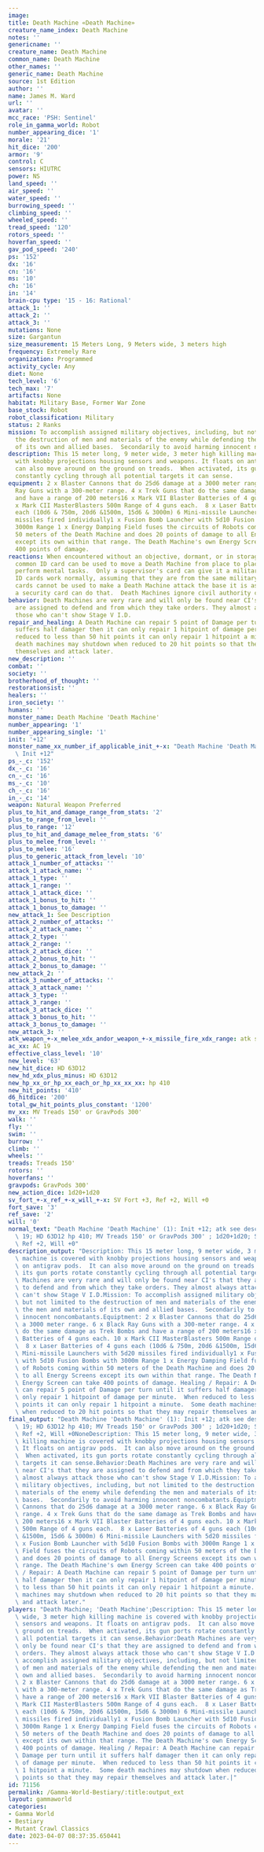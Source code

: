 ```yaml
---
image:
title: Death Machine «Death Machine»
creature_name_index: Death Machine
notes: ''
genericname: ''
creature_name: Death Machine
common_name: Death Machine
other_names: ''
generic_name: Death Machine
source: 1st Edition
author: ''
name: James M. Ward
url: ''
avatar: ''
mcc_race: 'PSH: Sentinel'
role_in_gamma_world: Robot
number_appearing_dice: '1'
morale: '21'
hit_dice: '200'
armor: '9'
control: C
sensors: HIUTRC
power: NS
land_speed: ''
air_speed: ''
water_speed: ''
burrowing_speed: ''
climbing_speed: ''
wheeled_speed: ''
tread_speed: '120'
rotors_speed: ''
hoverfan_speed: ''
gav_pod_speed: '240'
ps: '152'
dx: '16'
cn: '16'
ms: '10'
ch: '16'
in: '14'
brain-cpu type: '15 - 16: Rational'
attack_1: ''
attack_2: ''
attack_3: ''
mutations: None
size: Gargantun
size_measurement: 15 Meters Long, 9 Meters wide, 3 meters high
frequency: Extremely Rare
organization: Programmed
activity_cycle: Any
diet: None
tech_level: '6'
tech_max: '7'
artifacts: None
habitat: Military Base, Former War Zone
base_stock: Robot
robot_classification: Military
status: 2 Ranks
mission: To accomplish assigned military objectives, including, but not limited to
  the destruction of men and materials of the enemy while defending the men and materials
  of its own and allied bases.  Secondarily to avoid harming innocent noncombatants.
description: This 15 meter long, 9 meter wide, 3 meter high killing machine is covered
  with knobby projections housing sensors and weapons. It floats on antigrav pods.  It
  can also move around on the ground on treads.  When activated, its gun ports rotate
  constantly cycling through all potential targets it can sense.
equipment: 2 x Blaster Cannons that do 25d6 damage at a 3000 meter range. 6 x Black
  Ray Guns with a 300-meter range. 4 x Trek Guns that do the same damage as Trek Bombs
  and have a range of 200 meters16 x Mark VII Blaster Batteries of 4 guns each. 10
  x Mark CII MasterBlasters 500m Range of 4 guns each.  8 x Laser Batteries of 4 guns
  each (10d6 & 750m, 20d6 &1500m, 15d6 & 3000m) 6 Mini-missile Launchers with 5d20
  missiles fired individually1 x Fusion Bomb Launcher with 5d10 Fusion Bombs with
  3000m Range 1 x Energy Damping Field fuses the circuits of Robots coming within
  50 meters of the Death Machine and does 20 points of damage to all Energy Screens
  except its own within that range. The Death Machine's own Energy Screen can take
  400 points of damage.
reactions: When encountered without an objective, dormant, or in storage, a military
  common ID card can be used to move a Death Machine from place to place or have it
  perform mental tasks.  Only a supervisor's card can give it a military objective.  maintenance
  ID cards work normally, assuming that they are from the same military base.  Programmer's
  cards cannot be used to make a Death Machine attack the base it is assigned to.  Only
  a security card can do that.  Death Machines ignore civil authority cards.
behavior: Death Machines are very rare and will only be found near CI's that they
  are assigned to defend and from which they take orders. They almost always attack
  those who can't show Stage V I.D.
repair_and_healing: A Death Machine can repair 5 point of Damage per turn until it
  suffers half damager then it can only repair 1 hitpoint of damage per minute.  When
  reduced to less than 50 hit points it can only repair 1 hitpoint a minute.  Some
  death machines may shutdown when reduced to 20 hit points so that they may repair
  themselves and attack later.
new_description: ''
combat: ''
society: ''
brotherhood_of_thought: ''
restorationsist: ''
healers: ''
iron_society: ''
humans: ''
monster_name: Death Machine 'Death Machine'
number_appearing: '1'
number_appearing_single: '1'
init: '+12'
monster_name_xx_number_if_applicable_init_+-x: "Death Machine 'Death Machine' (1):\
  \ Init +12"
ps_-_c: '152'
dx_-_c: '16'
cn_-_c: '16'
ms_-_c: '10'
ch_-_c: '16'
in_-_c: '14'
weapon: Natural Weapon Preferred
plus_to_hit_and_damage_range_from_stats: '2'
plus_to_range_from_level: ''
plus_to_range: '12'
plus_to_hit_and_damage_melee_from_stats: '6'
plus_to_melee_from_level: ''
plus_to_melee: '16'
plus_to_generic_attack_from_level: '10'
attack_1_number_of_attacks: ''
attack_1_attack_name: ''
attack_1_type: ''
attack_1_range: ''
attack_1_attack_dice: ''
attack_1_bonus_to_hit: ''
attack_1_bonus_to_damage: ''
new_attack_1: See Description
attack_2_number_of_attacks: ''
attack_2_attack_name: ''
attack_2_type: ''
attack_2_range: ''
attack_2_attack_dice: ''
attack_2_bonus_to_hit: ''
attack_2_bonus_to_damage: ''
new_attack_2: ''
attack_3_number_of_attacks: ''
attack_3_attack_name: ''
attack_3_type: ''
attack_3_range: ''
attack_3_attack_dice: ''
attack_3_bonus_to_hit: ''
attack_3_bonus_to_damage: ''
new_attack_3: ''
atk_weapon_+-x_melee_xdx_andor_weapon_+-x_missile_fire_xdx_range: atk see description
ac_xx: AC 19
effective_class_level: '10'
new_level: '63'
new_hit_dice: HD 63D12
new_hd_xdx_plus_minus: HD 63D12
new_hp_xx_or_hp_xx_each_or_hp_xx_xx_xx: hp 410
new_hit_points: '410'
d6_hitdice: '200'
total_gw_hit_points_plus_constant: '1200'
mv_xx: MV Treads 150' or GravPods 300'
walk: ''
fly: ''
swim: ''
burrow: ''
climb: ''
wheels: ''
treads: Treads 150'
rotors: ''
hoverfans: ''
gravpods: GravPods 300'
new_action_dice: 1d20+1d20
sv_fort_+-x_ref_+-x_will_+-x: SV Fort +3, Ref +2, Will +0
fort_save: '3'
ref_save: '2'
will: '0'
normal_text: "Death Machine 'Death Machine' (1): Init +12; atk see description; AC\
  \ 19; HD 63D12 hp 410; MV Treads 150' or GravPods 300' ; 1d20+1d20; SV Fort +3,\
  \ Ref +2, Will +0"
description_output: "Description: This 15 meter long, 9 meter wide, 3 meter high killing\
  \ machine is covered with knobby projections housing sensors and weapons. It floats\
  \ on antigrav pods.  It can also move around on the ground on treads.  When activated,\
  \ its gun ports rotate constantly cycling through all potential targets it can sense.Behavior:Death\
  \ Machines are very rare and will only be found near CI's that they are assigned\
  \ to defend and from which they take orders. They almost always attack those who\
  \ can't show Stage V I.D.Mission: To accomplish assigned military objectives, including,\
  \ but not limited to the destruction of men and materials of the enemy while defending\
  \ the men and materials of its own and allied bases.  Secondarily to avoid harming\
  \ innocent noncombatants.Equiptment: 2 x Blaster Cannons that do 25d6 damage at\
  \ a 3000 meter range. 6 x Black Ray Guns with a 300-meter range. 4 x Trek Guns that\
  \ do the same damage as Trek Bombs and have a range of 200 meters16 x Mark VII Blaster\
  \ Batteries of 4 guns each. 10 x Mark CII MasterBlasters 500m Range of 4 guns each.\
  \  8 x Laser Batteries of 4 guns each (10d6 & 750m, 20d6 &1500m, 15d6 & 3000m) 6\
  \ Mini-missile Launchers with 5d20 missiles fired individually1 x Fusion Bomb Launcher\
  \ with 5d10 Fusion Bombs with 3000m Range 1 x Energy Damping Field fuses the circuits\
  \ of Robots coming within 50 meters of the Death Machine and does 20 points of damage\
  \ to all Energy Screens except its own within that range. The Death Machine's own\
  \ Energy Screen can take 400 points of damage. Healing / Repair: A Death Machine\
  \ can repair 5 point of Damage per turn until it suffers half damager then it can\
  \ only repair 1 hitpoint of damage per minute.  When reduced to less than 50 hit\
  \ points it can only repair 1 hitpoint a minute.  Some death machines may shutdown\
  \ when reduced to 20 hit points so that they may repair themselves and attack later."
final_output: "Death Machine 'Death Machine' (1): Init +12; atk see description; AC\
  \ 19; HD 63D12 hp 410; MV Treads 150' or GravPods 300' ; 1d20+1d20; SV Fort +3,\
  \ Ref +2, Will +0NoneDescription: This 15 meter long, 9 meter wide, 3 meter high\
  \ killing machine is covered with knobby projections housing sensors and weapons.\
  \ It floats on antigrav pods.  It can also move around on the ground on treads.\
  \  When activated, its gun ports rotate constantly cycling through all potential\
  \ targets it can sense.Behavior:Death Machines are very rare and will only be found\
  \ near CI's that they are assigned to defend and from which they take orders. They\
  \ almost always attack those who can't show Stage V I.D.Mission: To accomplish assigned\
  \ military objectives, including, but not limited to the destruction of men and\
  \ materials of the enemy while defending the men and materials of its own and allied\
  \ bases.  Secondarily to avoid harming innocent noncombatants.Equiptment: 2 x Blaster\
  \ Cannons that do 25d6 damage at a 3000 meter range. 6 x Black Ray Guns with a 300-meter\
  \ range. 4 x Trek Guns that do the same damage as Trek Bombs and have a range of\
  \ 200 meters16 x Mark VII Blaster Batteries of 4 guns each. 10 x Mark CII MasterBlasters\
  \ 500m Range of 4 guns each.  8 x Laser Batteries of 4 guns each (10d6 & 750m, 20d6\
  \ &1500m, 15d6 & 3000m) 6 Mini-missile Launchers with 5d20 missiles fired individually1\
  \ x Fusion Bomb Launcher with 5d10 Fusion Bombs with 3000m Range 1 x Energy Damping\
  \ Field fuses the circuits of Robots coming within 50 meters of the Death Machine\
  \ and does 20 points of damage to all Energy Screens except its own within that\
  \ range. The Death Machine's own Energy Screen can take 400 points of damage. Healing\
  \ / Repair: A Death Machine can repair 5 point of Damage per turn until it suffers\
  \ half damager then it can only repair 1 hitpoint of damage per minute.  When reduced\
  \ to less than 50 hit points it can only repair 1 hitpoint a minute.  Some death\
  \ machines may shutdown when reduced to 20 hit points so that they may repair themselves\
  \ and attack later."
players: "Death Machine; 'Death Machine';Description: This 15 meter long, 9 meter\
  \ wide, 3 meter high killing machine is covered with knobby projections housing\
  \ sensors and weapons. It floats on antigrav pods.  It can also move around on the\
  \ ground on treads.  When activated, its gun ports rotate constantly cycling through\
  \ all potential targets it can sense.Behavior:Death Machines are very rare and will\
  \ only be found near CI's that they are assigned to defend and from which they take\
  \ orders. They almost always attack those who can't show Stage V I.D.Mission: To\
  \ accomplish assigned military objectives, including, but not limited to the destruction\
  \ of men and materials of the enemy while defending the men and materials of its\
  \ own and allied bases.  Secondarily to avoid harming innocent noncombatants.Equiptment:\
  \ 2 x Blaster Cannons that do 25d6 damage at a 3000 meter range. 6 x Black Ray Guns\
  \ with a 300-meter range. 4 x Trek Guns that do the same damage as Trek Bombs and\
  \ have a range of 200 meters16 x Mark VII Blaster Batteries of 4 guns each. 10 x\
  \ Mark CII MasterBlasters 500m Range of 4 guns each.  8 x Laser Batteries of 4 guns\
  \ each (10d6 & 750m, 20d6 &1500m, 15d6 & 3000m) 6 Mini-missile Launchers with 5d20\
  \ missiles fired individually1 x Fusion Bomb Launcher with 5d10 Fusion Bombs with\
  \ 3000m Range 1 x Energy Damping Field fuses the circuits of Robots coming within\
  \ 50 meters of the Death Machine and does 20 points of damage to all Energy Screens\
  \ except its own within that range. The Death Machine's own Energy Screen can take\
  \ 400 points of damage. Healing / Repair: A Death Machine can repair 5 point of\
  \ Damage per turn until it suffers half damager then it can only repair 1 hitpoint\
  \ of damage per minute.  When reduced to less than 50 hit points it can only repair\
  \ 1 hitpoint a minute.  Some death machines may shutdown when reduced to 20 hit\
  \ points so that they may repair themselves and attack later.|"
id: 71156
permalink: /Gamma-World-Bestiary/:title:output_ext
layout: gammaworld
categories:
- Gamma World
- Bestiary
- Mutant Crawl Classics
date: 2023-04-07 08:37:35.650441
---
```

